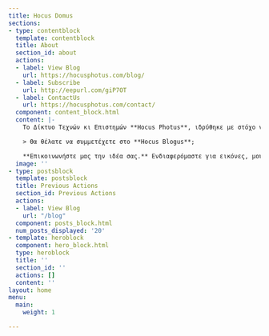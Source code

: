 ```yaml
---
title: Hocus Domus
sections:
- type: contentblock
  template: contentblock
  title: About
  section_id: about
  actions:
  - label: View Blog
    url: https://hocusphotus.com/blog/
  - label: Subscribe
    url: http://eepurl.com/giP7OT
  - label: ContactUs
    url: https://hocusphotus.com/contact/
  component: content_block.html
  content: |-
    Το Δίκτυο Τεχνών κι Επιστημών **Hocus Photus**, ιδρύθηκε με στόχο να συνδέσει και να ενώσει όλους όσους ενδιαφέρονται για μια βαθύτερη προσέγγιση της Τέχνης και για την εξέλιξή της. Για το λόγο αυτό, αποφασίσαμε να ξεκινήσουμε αυτό το **blog**, δημιουργώντας έτσι, δειλά, μια εστία, με την ελπίδα της ανεύρεσης και συνεύρεσης φίλων που διψούν γι’ αναζήτηση και δράση. Για γνώση και για μοίρασμα.

    > Θα θέλατε να συμμετέχετε στο **Hocus Blogus**;

    **Επικοινωνήστε μας την ιδέα σας.** Ενδιαφερόμαστε για εικόνες, μουσική και κείμενα που μπορεί να αφορούν σε διαφορετικούς τομείς της Τέχνης, αλλά και της Επιστήμης, όταν σχετίζεται με την Τέχνη.
  image: ''
- type: postsblock
  template: postsblock
  title: Previous Actions
  section_id: Previous Actions
  actions:
  - label: View Blog
    url: "/blog"
  component: posts_block.html
  num_posts_displayed: '20'
- template: heroblock
  component: hero_block.html
  type: heroblock
  title: ''
  section_id: ''
  actions: []
  content: ''
layout: home
menu:
  main:
    weight: 1

---
```

